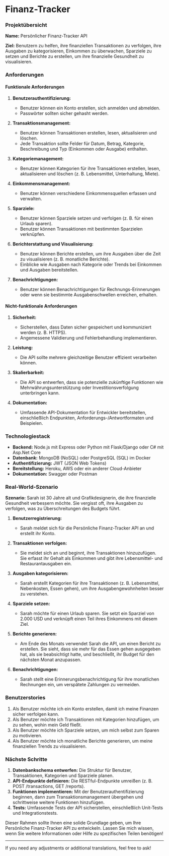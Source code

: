 
# Finanz-Tracker #

### Projektübersicht
**Name:** Persönlicher Finanz-Tracker API

**Ziel:** Benutzern zu helfen, ihre finanziellen Transaktionen zu verfolgen, ihre Ausgaben zu kategorisieren, Einkommen zu überwachen, Sparziele zu setzen und Berichte zu erstellen, um ihre finanzielle Gesundheit zu visualisieren.

### Anforderungen

#### Funktionale Anforderungen
1. **Benutzerauthentifizierung:**
   - Benutzer können ein Konto erstellen, sich anmelden und abmelden.
   - Passwörter sollten sicher gehasht werden.

2. **Transaktionsmanagement:**
   - Benutzer können Transaktionen erstellen, lesen, aktualisieren und löschen.
   - Jede Transaktion sollte Felder für Datum, Betrag, Kategorie, Beschreibung und Typ (Einkommen oder Ausgabe) enthalten.

3. **Kategoriemanagement:**
   - Benutzer können Kategorien für ihre Transaktionen erstellen, lesen, aktualisieren und löschen (z. B. Lebensmittel, Unterhaltung, Miete).

4. **Einkommensmanagement:**
   - Benutzer können verschiedene Einkommensquellen erfassen und verwalten.

5. **Sparziele:**
   - Benutzer können Sparziele setzen und verfolgen (z. B. für einen Urlaub sparen).
   - Benutzer können Transaktionen mit bestimmten Sparzielen verknüpfen.

6. **Berichterstattung und Visualisierung:**
   - Benutzer können Berichte erstellen, um ihre Ausgaben über die Zeit zu visualisieren (z. B. monatliche Berichte).
   - Einblicke wie Ausgaben nach Kategorie oder Trends bei Einkommen und Ausgaben bereitstellen.

7. **Benachrichtigungen:**
   - Benutzer können Benachrichtigungen für Rechnungs-Erinnerungen oder wenn sie bestimmte Ausgabenschwellen erreichen, erhalten.

#### Nicht-funktionale Anforderungen
1. **Sicherheit:**
   - Sicherstellen, dass Daten sicher gespeichert und kommuniziert werden (z. B. HTTPS).
   - Angemessene Validierung und Fehlerbehandlung implementieren.

2. **Leistung:**
   - Die API sollte mehrere gleichzeitige Benutzer effizient verarbeiten können.

3. **Skalierbarkeit:**
   - Die API so entwerfen, dass sie potenzielle zukünftige Funktionen wie Mehrwährungsunterstützung oder Investitionsverfolgung unterbringen kann.

4. **Dokumentation:**
   - Umfassende API-Dokumentation für Entwickler bereitstellen, einschließlich Endpunkten, Anforderungs-/Antwortformaten und Beispielen.

### Technologiestack
- **Backend:** Node.js mit Express oder Python mit Flask/Django oder C# mit Asp.Net Core
- **Datenbank:** MongoDB (NoSQL) oder PostgreSQL (SQL) im Docker
- **Authentifizierung:** JWT (JSON Web Tokens)
- **Bereitstellung:** Heroku, AWS oder ein anderer Cloud-Anbieter
- **Dokumentation:** Swagger oder Postman

### Real-World-Szenario
**Szenario:** Sarah ist 30 Jahre alt und Grafikdesignerin, die ihre finanzielle Gesundheit verbessern möchte. Sie vergisst oft, ihre Ausgaben zu verfolgen, was zu Überschreitungen des Budgets führt.

1. **Benutzerregistrierung:** 
   - Sarah meldet sich für die Persönliche Finanz-Tracker API an und erstellt ihr Konto.

2. **Transaktionen verfolgen:**
   - Sie meldet sich an und beginnt, ihre Transaktionen hinzuzufügen. Sie erfasst ihr Gehalt als Einkommen und gibt ihre Lebensmittel- und Restaurantausgaben ein.

3. **Ausgaben kategorisieren:**
   - Sarah erstellt Kategorien für ihre Transaktionen (z. B. Lebensmittel, Nebenkosten, Essen gehen), um ihre Ausgabengewohnheiten besser zu verstehen.

4. **Sparziele setzen:**
   - Sarah möchte für einen Urlaub sparen. Sie setzt ein Sparziel von 2.000 USD und verknüpft einen Teil ihres Einkommens mit diesem Ziel.

5. **Berichte generieren:**
   - Am Ende des Monats verwendet Sarah die API, um einen Bericht zu erstellen. Sie sieht, dass sie mehr für das Essen gehen ausgegeben hat, als sie beabsichtigt hatte, und beschließt, ihr Budget für den nächsten Monat anzupassen.

6. **Benachrichtigungen:**
   - Sarah stellt eine Erinnerungsbenachrichtigung für ihre monatlichen Rechnungen ein, um verspätete Zahlungen zu vermeiden.

### Benutzerstories
1. Als Benutzer möchte ich ein Konto erstellen, damit ich meine Finanzen sicher verfolgen kann.
2. Als Benutzer möchte ich Transaktionen mit Kategorien hinzufügen, um zu sehen, wohin mein Geld fließt.
3. Als Benutzer möchte ich Sparziele setzen, um mich selbst zum Sparen zu motivieren.
4. Als Benutzer möchte ich monatliche Berichte generieren, um meine finanziellen Trends zu visualisieren.

### Nächste Schritte
1. **Datenbankschema entwerfen:** Die Struktur für Benutzer, Transaktionen, Kategorien und Sparziele planen.
2. **API-Endpunkte definieren:** Die RESTful-Endpunkte umreißen (z. B. POST /transactions, GET /reports).
3. **Funktionen implementieren:** Mit der Benutzerauthentifizierung beginnen, dann zum Transaktionsmanagement übergehen und schrittweise weitere Funktionen hinzufügen.
4. **Tests:** Umfassende Tests der API sicherstellen, einschließlich Unit-Tests und Integrationstests.

Dieser Rahmen sollte Ihnen eine solide Grundlage geben, um Ihre Persönliche Finanz-Tracker API zu entwickeln. Lassen Sie mich wissen, wenn Sie weitere Informationen oder Hilfe zu spezifischen Teilen benötigen!

--- 

If you need any adjustments or additional translations, feel free to ask!

